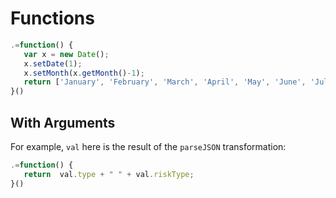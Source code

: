 # Functions

```javascript
.=function() { 
   var x = new Date();
   x.setDate(1);
   x.setMonth(x.getMonth()-1);
   return ['January', 'February', 'March', 'April', 'May', 'June', 'July', 'August', 'September', 'October', 'November', 'December'][x.getMonth()];
}()
```

## With Arguments

For example, `val` here is the result of the `parseJSON` transformation:

```javascript
.=function() { 
   return  val.type + " " + val.riskType;
}()
```

